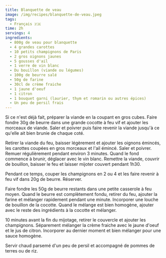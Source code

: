 ```yaml
---
title: Blanquette de veau
image: /img/recipes/blanquette-de-veau.jpeg
tags:
  - Français 🇫🇷
time: 2h
servings: 4
ingredients:
  - 800g de veau pour blanquette
  - 4 grandes carottes
  - 10 petits champignons de Paris
  - 2 gros oignons jaunes
  - 5 gousses d'ail
  - 1 verre de vin blanc
  - Du bouillon (viande ou légumes)
  - 100g de beurre salé
  - 50g de farine
  - 30cl de crème fraiche
  - 1 jaune d'oeuf
  - 1 citron
  - 1 bouquet garni (laurier, thym et romarin ou autres épices)
  - Un peu de persil frais
---
```

S﻿i ce n'est déjà fait, préparer la viande en la coupant en gros cubes. Faire fondre 30g de beurre dans une grande cocotte à feu vif et ajouter les morceaux de viande. Saler et poivrer puis faire revenir la viande jusqu'à ce qu'elle ait bien brunie de chaque coté.

R﻿etirer la viande du feu, baisser légèrement et ajouter les oignons émincés, les carottes coupées en gros morceaux et l'ail émincé. Saler et poivrer. Remuer régulièrement pendant environ 3 minutes. Quand le fond commence à brunir, déglacer avec le vin blanc. Remettre la viande, couvrir de bouillon, baisser le feu et laisser mijoter couvert pendant 1h30.

P﻿endant ce temps, couper les champignons en 2 ou 4 et les faire revenir à feu vif dans 20g de beurre. Réserver.

F﻿aire fondre les 50g de beurre restants dans une petite casserole à feu moyen. Quand le beurre est complètement fondu, retirer du feu, ajouter la farine et mélanger rapidement pendant une minute. Incorporer une louche de bouillon de la cocotte. Quand le mélange est bien homogène, ajouter avec le reste des ingrédients à la cocotte et mélanger.

1﻿0 minutes avant la fin du mijotage, retirer le couvercle et ajouter les champignons. Séparement mélanger la crème fraiche avec le jaune d'oeuf et le jus de citron. Incorporer au dernier moment et bien mélanger pour une sauce homogène.

S﻿ervir chaud parsemé d'un peu de persil et accompagné de pommes de terres ou de riz.